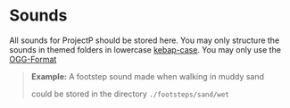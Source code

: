 # Sounds
All sounds for ProjectP should be stored here.
You may only structure the sounds in themed folders in lowercase [kebap-case](https://www.theserverside.com/definition/Kebab-case).
You may only use the [OGG-Format](https://en.wikipedia.org/wiki/Ogg)
> **Example:**
> A footstep sound made when walking in muddy sand
>
> could be stored in the directory `./footsteps/sand/wet`